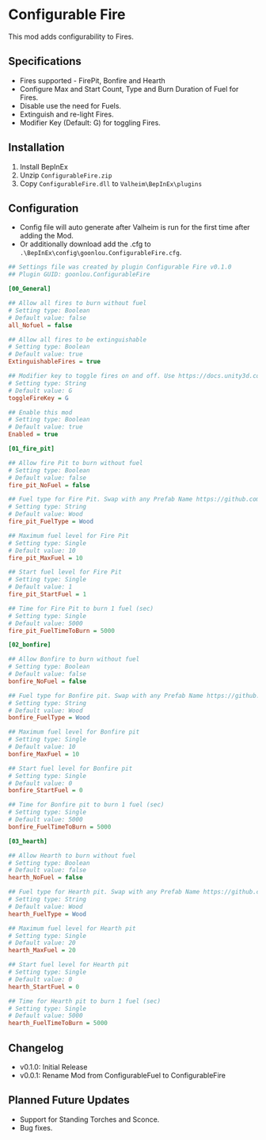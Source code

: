 # Configurable Fire
This mod adds configurability to Fires.

## Specifications
* Fires supported - FirePit, Bonfire and Hearth
* Configure Max and Start Count, Type and Burn Duration of Fuel for Fires.
* Disable use the need for Fuels.
* Extinguish and re-light Fires.
* Modifier Key (Default: G) for toggling Fires.

## Installation
1. Install BepInEx
2. Unzip `ConfigurableFire.zip`
3. Copy `ConfigurableFire.dll` to `Valheim\BepInEx\plugins`

## Configuration
* Config file will auto generate after Valheim is run for the first time after adding the Mod.
* Or additionally download add the .cfg to `.\BepInEx\config\goonlou.ConfigurableFire.cfg`.  

~~~ini
## Settings file was created by plugin Configurable Fire v0.1.0
## Plugin GUID: goonlou.ConfigurableFire

[00_General]

## Allow all fires to burn without fuel
# Setting type: Boolean
# Default value: false
all_Nofuel = false

## Allow all fires to be extinguishable
# Setting type: Boolean
# Default value: true
ExtinguishableFires = true

## Modifier key to toggle fires on and off. Use https://docs.unity3d.com/Manual/ConventionalGameInput.html
# Setting type: String
# Default value: G
toggleFireKey = G

## Enable this mod
# Setting type: Boolean
# Default value: true
Enabled = true

[01_fire_pit]

## Allow fire Pit to burn without fuel
# Setting type: Boolean
# Default value: false
fire_pit_NoFuel = false

## Fuel type for Fire Pit. Swap with any Prefab Name https://github.com/Valheim-Modding/Wiki/wiki/ObjectDB-Table
# Setting type: String
# Default value: Wood
fire_pit_FuelType = Wood

## Maximum fuel level for Fire Pit
# Setting type: Single
# Default value: 10
fire_pit_MaxFuel = 10

## Start fuel level for Fire Pit
# Setting type: Single
# Default value: 1
fire_pit_StartFuel = 1

## Time for Fire Pit to burn 1 fuel (sec)
# Setting type: Single
# Default value: 5000
fire_pit_FuelTimeToBurn = 5000

[02_bonfire]

## Allow Bonfire to burn without fuel
# Setting type: Boolean
# Default value: false
bonfire_NoFuel = false

## Fuel type for Bonfire pit. Swap with any Prefab Name https://github.com/Valheim-Modding/Wiki/wiki/ObjectDB-Table
# Setting type: String
# Default value: Wood
bonfire_FuelType = Wood

## Maximum fuel level for Bonfire pit
# Setting type: Single
# Default value: 10
bonfire_MaxFuel = 10

## Start fuel level for Bonfire pit
# Setting type: Single
# Default value: 0
bonfire_StartFuel = 0

## Time for Bonfire pit to burn 1 fuel (sec)
# Setting type: Single
# Default value: 5000
bonfire_FuelTimeToBurn = 5000

[03_hearth]

## Allow Hearth to burn without fuel
# Setting type: Boolean
# Default value: false
hearth_NoFuel = false

## Fuel type for Hearth pit. Swap with any Prefab Name https://github.com/Valheim-Modding/Wiki/wiki/ObjectDB-Table
# Setting type: String
# Default value: Wood
hearth_FuelType = Wood

## Maximum fuel level for Hearth pit
# Setting type: Single
# Default value: 20
hearth_MaxFuel = 20

## Start fuel level for Hearth pit
# Setting type: Single
# Default value: 0
hearth_StartFuel = 0

## Time for Hearth pit to burn 1 fuel (sec)
# Setting type: Single
# Default value: 5000
hearth_FuelTimeToBurn = 5000
~~~

## Changelog
* v0.1.0: Initial Release
* v0.0.1: Rename Mod from ConfigurableFuel to ConfigurableFire

## Planned Future Updates
* Support for Standing Torches and Sconce.
* Bug fixes.
